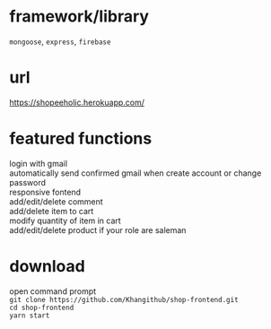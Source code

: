 # framework/library
  `mongoose`, `express`, `firebase`
  
# url
  https://shopeeholic.herokuapp.com/

# featured functions
  login with gmail\
  automatically send confirmed gmail when create account or change password\
  responsive fontend\
  add/edit/delete comment\
  add/delete item to cart\
  modify quantity of item in cart\
  add/edit/delete product if your role are saleman

# download
  open command prompt\
  `git clone https://github.com/Khangithub/shop-frontend.git`  \
  `cd shop-frontend` \
  `yarn start`
